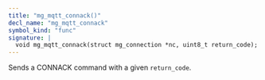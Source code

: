 ```yaml
---
title: "mg_mqtt_connack()"
decl_name: "mg_mqtt_connack"
symbol_kind: "func"
signature: |
  void mg_mqtt_connack(struct mg_connection *nc, uint8_t return_code);
---
```


Sends a CONNACK command with a given `return_code`. 


